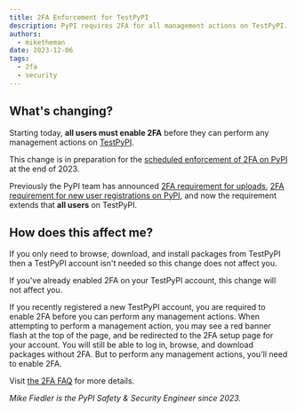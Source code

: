 ```yaml
---
title: 2FA Enforcement for TestPyPI
description: PyPI requires 2FA for all management actions on TestPyPI.
authors:
  - miketheman
date: 2023-12-06
tags:
  - 2fa
  - security
---
```


## What's changing?

Starting today, **all users must enable 2FA**
before they can perform any management actions on [TestPyPI](https://test.pypi.org/).

This change is in preparation for the
[scheduled enforcement of 2FA on PyPI](2023-05-25-securing-pypi-with-2fa.md)
at the end of 2023.

<!-- more -->

Previously the PyPI team has announced
[2FA requirement for uploads](2023-06-01-2fa-enforcement-for-upload.md),
[2FA requirement for new user registrations on PyPI](2023-08-08-2fa-enforcement-for-new-users.md),
and now the requirement extends that **all users** on TestPyPI.

## How does this affect me?

If you only need to browse, download, and install packages from TestPyPI
then a TestPyPI account isn't needed so this change does not affect you.

If you've already enabled 2FA on your TestPyPI account,
this change will not affect you.

If you recently registered a new TestPyPI account,
you are required to enable 2FA before you can perform any management actions.
When attempting to perform a management action,
you may see a red banner flash at the top of the page,
and be redirected to the 2FA setup page for your account.
You will still be able to log in, browse, and download packages without 2FA.
But to perform any management actions, you'll need to enable 2FA.

Visit [the 2FA FAQ](https://pypi.org/help/#twofa) for more details.

_Mike Fiedler is the PyPI Safety & Security Engineer since 2023._
